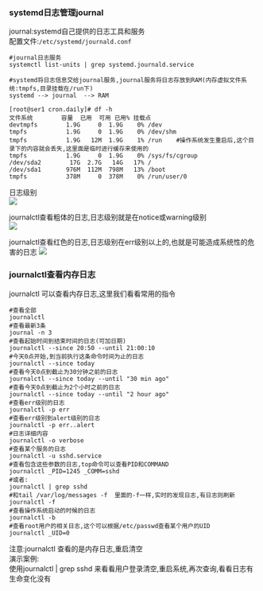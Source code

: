 ### systemd日志管理journal  
journal:systemd自己提供的日志工具和服务  
配置文件:`/etc/systemd/journald.conf`  
```shell
#journal日志服务
systemctl list-units | grep systemd.journald.service
```

```shell
#systemd将日志信息交给journal服务,journal服务将日志存放到RAM(内存虚拟文件系统:tmpfs,目录挂载在/run下)
systemd --> journal  --> RAM

[root@ser1 cron.daily]# df -h
文件系统        容量  已用  可用 已用% 挂载点
devtmpfs        1.9G     0  1.9G    0% /dev
tmpfs           1.9G     0  1.9G    0% /dev/shm
tmpfs           1.9G   12M  1.9G    1% /run    #操作系统发生重启后,这个目录下的内容就会丢失,这里面是临时进行缓存来使用的
tmpfs           1.9G     0  1.9G    0% /sys/fs/cgroup
/dev/sda2        17G  2.7G   14G   17% /
/dev/sda1       976M  112M  798M   13% /boot
tmpfs           378M     0  378M    0% /run/user/0

```

日志级别  
![](https://images.gitee.com/uploads/images/2021/0202/214924_7f33168e_1479682.png)   

journalctl查看粗体的日志,日志级别就是在notice或warning级别  
![](https://images.gitee.com/uploads/images/2021/0202/215217_386a8310_1479682.png)  

journalctl查看红色的日志,日志级别在err级别以上的,也就是可能造成系统性的危害的日志
![](https://images.gitee.com/uploads/images/2021/0202/215301_b9e202ad_1479682.png)  


### journalctl查看内存日志  
journalctl 可以查看内存日志,这里我们看看常用的指令  

```shell
#查看全部
journalctl 
#查看最新3条
journal -n 3
#查看起始时间到结束时间的日志(可加日期)
journalctl --since 20:50 --until 21:00:10
#今天0点开始,到当前执行这条命令时间为止的日志
journalctl --since today
#查看今天0点到截止为30分钟之前的日志
journalctl --since today --until "30 min ago"
#查看今天0点到截止为2个小时之前的日志
journalctl --since today --until "2 hour ago"
#查看err级别的日志
journalctl -p err 
#查看err级别到alert级别的日志
journalctl -p err..alert
#日志详细内容
journalctl -o verbose
#查看某个服务的日志
journalctl -u sshd.service
#查看包含这些参数的日志,top命令可以查看PID和COMMAND
journalctl _PID=1245 _COMM=sshd
#或者:
journalctl | grep sshd
#和tail /var/log/messages -f  里面的-f一样,实时的发现日志,有日志则刷新
journalctl -f 
#查看操作系统启动的时候的日志
journalctl -b
#查看root用户的相关日志,这个可以根据/etc/passwd查看某个用户的UID
journalctl _UID=0
```

注意:journalctl  查看的是内存日志,重启清空  
演示案例:  
使用journalctl | grep sshd 来看看用户登录清空,重启系统,再次查询,看看日志有生命变化没有  
